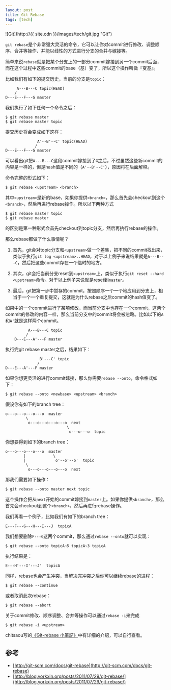 ```yaml
---
layout: post
title: Git Rebase
tags: [tech]
---
```


![Git](http://{{ site.cdn }}/images/tech/git.jpg "Git")

`git rebase`是个非常强大灵活的命令，它可以让你对commit进行修改、调整顺序、合并等操作、并能以线性的方式进行分支的合并与嫁接等。

简单来说```rebase```就是把某个分支上的一部分commit嫁接到另一个commit后面，而在这个过程中这些commit的base（基）变了，所以这个操作叫做『变基』。

比如我们有如下的提交历史，当前的分支是```topic```：

         A---B---C topic(HEAD)
        /
    D---E---F---G master

我们执行了如下任何一个命令之后：

    $ git rebase master
    $ git rebase master topic

提交历史将会变成如下这样：

                  A'--B'--C' topic(HEAD)
                 /
    D---E---F---G master

可以看出git把```A---B---C```这段commit嫁接到了```G```之后，不过虽然这些新commit的内容是一样的，但是hash值是不同的（```A'--B'--C'```），原因将在后面解释。

命令完整的形式如下：

    $ git rebase <upstream> <branch>

其中```<upstream>```是新的base，如果你提供```<branch>```，那么首先会checkout到这个```<branch>```，然后再进行rebase操作。所以以下两种方式

    $ git rebase master topic
    $ git rebase master

的区别是第一种形式会首先checkout到topic分支，然后再执行rebase的操作。

那么rebase都做了什么事情呢？

1. 首先，git会对topic分支和```<upstream>```做一个差集，把不同的commit找出来，类似于执行```git log <upstream>..HEAD```，对于以上例子来说结果就是```A---B---C```，然后把这些commit存在一个临时的地方。

2. 其次，git会把当前分支reset到```<upstream>```上，类似于执行```git reset --hard <upstream>```命令。对于以上例子来说就是reset到```master```。

3. 最后，git把第一步中暂存的commit，按照顺序一个一个地应用到分支上，相当于一个一个重复提交，这就是为什么rebase之后commit的hash值变了。

如果<upstream>中的一个commit进行了某项修改，而当前分支中也存在一个commit，这两个commit的修改的内容一样，那么当前分支中的commit将会被忽略。比如以下的```A```和```A'```就是这样两个commit。

              A---B---C topic
             /
        D---E---A'---F master

执行完git rebase master之后，结果如下：

                   B'---C' topic
                  /
    D---E---A'---F master        

如果你想更灵活的进行commit嫁接，那么你需要```rebase --onto```，命令格式如下：

    $ git rebase --onto <newbase> <upstream> <branch>

假设你有如下的branch tree：

    o---o---o---o---o  master
             \
              o---o---o---o---o  next
                               \
                                o---o---o  topic

你想要得到如下的branch tree：

    o---o---o---o---o  master
            |            \
            |             o'--o'--o'  topic
             \
              o---o---o---o---o  next

那我们需要如下操作：

    $ git rebase --onto master next topic

这个操作会把从```next```开始的commit嫁接到```master```上。如果你提供```<branch>```，那么首先会checkout到这个```<branch>```，然后再进行rebase操作。

我们再看一个例子，比如我们有如下的branch tree：

    E---F---G---H---I---J  topicA

我们想要删除```F---G```这两个commit，那么通过```rebase --onto```就可以实现：

    $ git rebase --onto topicA~5 topicA~3 topicA

执行结果是：

    E---H'---I'---J'  topicA

同样，rebase也会产生冲突，当解决完冲突之后你可以继续rebase的进程：

    $ git rebase --continue

或者取消此次rebase：

    $ git rebase --abort

关于commit修改、顺序调整、合并等操作可以通过```rebase -i```来完成

    $ git rebase -i <upstream>

chitsaou写的[《Git-rebase 小筆記》](http://blog.yorkxin.org/posts/2011/07/29/git-rebase/)中有详细的介绍，可以自行查看。

## 参考

* [http://git-scm.com/docs/git-rebase](http://git-scm.com/docs/git-rebase)
* [http://blog.yorkxin.org/posts/2011/07/29/git-rebase/](http://blog.yorkxin.org/posts/2011/07/29/git-rebase/)
